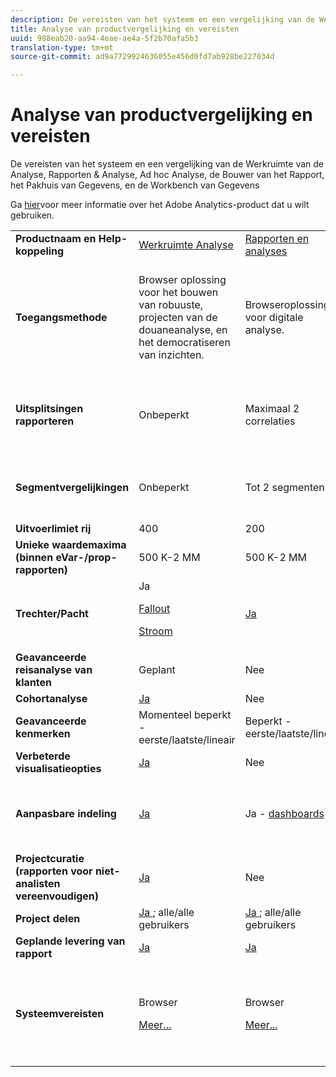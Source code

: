 ```yaml
---
description: De vereisten van het systeem en een vergelijking van de Werkruimte van de Analyse, Rapporten & Analyse, Ad hoc Analyse, de Bouwer van het Rapport, het Pakhuis van Gegevens, en de Workbench van Gegevens
title: Analyse van productvergelijking en vereisten
uuid: 988eab20-aa94-4eae-ae4a-5f2b70afa5b3
translation-type: tm+mt
source-git-commit: ad9a7729924636055e456d0fd7ab928be227034d

---
```



# Analyse van productvergelijking en vereisten

De vereisten van het systeem en een vergelijking van de Werkruimte van de Analyse, Rapporten &amp; Analyse, Ad hoc Analyse, de Bouwer van het Rapport, het Pakhuis van Gegevens, en de Workbench van Gegevens

Ga [hier](/help/admin/c-analytics-product-comparison/which-analytics-tool.md)voor meer informatie over het Adobe Analytics-product dat u wilt gebruiken.

<table id="table_8A42BE3253024552A170F6471B1E4D1D"> 
 <tbody> 
  <tr> 
   <td> <b>Productnaam en Help-koppeling</b> </td> 
   <td> <a href="https://docs.adobe.com/content/help/en/analytics/analyze/analysis-workspace/home.html"> Werkruimte Analyse </a> </td> 
   <td> <a href="https://docs.adobe.com/content/help/en/analytics/analyze/reports-analytics/getting-started.html"> Rapporten en analyses </a> </td> 
   <td> <a href="https://docs.adobe.com/content/help/en/analytics/analyze/ad-hoc-analysis/adhoc-home.html"> Ad hoc-analyse </a> </td> 
   <td> <a href="https://docs.adobe.com/content/help/en/analytics/analyze/report-builder/home.html"> Report Builder </a> </td> 
   <td> <a href="https://docs.adobe.com/content/help/en/analytics/export/data-warehouse/data-warehouse.html"> Data Warehouse </a> </td> 
   <td> <a href="https://docs.adobe.com/content/help/en/data-workbench/using/home.html"> Data Workbench </a> </td> 
  </tr> 
  <tr> 
   <td> <b>Toegangsmethode</b> </td> 
   <td> Browser oplossing voor het bouwen van robuuste, projecten van de douaneanalyse, en het democratiseren van inzichten. </td> 
   <td> Browseroplossing voor digitale analyse. </td> 
   <td> Op Java gebaseerde tool voor geavanceerde digitale analyse. </td> 
   <td> De toe:voegen-binnen van Excel die u aangepaste verzoeken van R&amp;A gegevens laat bouwen, en visualiseert gebruikend Microsoft Excel. </td> 
   <td colname="col06"> Browser oplossing die rapporten in <span class="filepath"> .csv </span> formaat produceert. Kan bestanden in tableau-indeling genereren. </td> 
   <td colname="col6"> Multikanaalanalyseprogramma voor geavanceerde analyse, zoals het modelleren van de douaneattributie, voorspellende analyse, en 360 klantenanalyse. </td> 
  </tr> 
  <tr> 
   <td> <b>Uitsplitsingen rapporteren</b> </td> 
   <td> Onbeperkt </td> 
   <td> Maximaal 2 correlaties </td> 
   <td> Onbeperkt </td> 
   <td> Maximaal 2 correlaties </td> 
   <td colname="col06"> Voert volledig uitgevouwen, onbeperkte uitsplitsingen uit, onderverdeeld door segment. </td> 
   <td colname="col6"> Onbeperkt </td> 
  </tr> 
  <tr> 
   <td> <b>Segmentvergelijkingen</b> </td> 
   <td> Onbeperkt </td> 
   <td> Tot 2 segmenten </td> 
   <td> Onbeperkt </td> 
   <td> Onbeperkt (gegevensverzoek stapelen) </td> 
   <td colname="col06"> 1 segment. Ondersteunt meerdere (gestapelde) segmenten. </td> 
   <td colname="col6"> Onbeperkt </td> 
  </tr> 
  <tr> 
   <td> <b>Uitvoerlimiet rij</b> </td> 
   <td> 400 </td> 
   <td> 200 </td> 
   <td> 50,000 </td> 
   <td> 50,000 </td> 
   <td colname="col06"> Onbeperkt </td> 
   <td colname="col6"> Aanpasbaar </td> 
  </tr> 
  <tr> 
   <td> <b>Unieke waardemaxima (binnen eVar-/prop-rapporten)</b> </td> 
   <td> 500 K-2 MM </td> 
   <td> 500 K-2 MM </td> 
   <td> 500 K-2 MM </td> 
   <td> 500 K-2 MM </td> 
   <td colname="col06"> Onbeperkt </td> 
   <td colname="col6"> Aanpasbaar </td> 
  </tr> 
  <tr> 
   <td> <b>Trechter/Pacht</b> </td> 
   <td> Ja <p> </p> <a href="https://docs.adobe.com/content/help/en/analytics/analyze/analysis-workspace/visualizations/fallout/fallout-flow.html"> Fallout </a> <p> <a href="https://docs.adobe.com/content/help/en/analytics/analyze/analysis-workspace/visualizations/fallout/fallout-flow.html"> Stroom </a> </p> </td> 
   <td> <a href="https://docs.adobe.com/content/help/en/analytics/analyze/reports-analytics/reports.html"> Ja </a> </td> 
   <td> <a href="https://docs.adobe.com/content/help/en/analytics/analyze/ad-hoc-analysis/c-reports-paths.html"> Ja </a> </td> 
   <td> Ja </td> 
   <td colname="col06"> Nee </td> 
   <td colname="col6"> Ja </td> 
  </tr> 
  <tr> 
   <td> <b>Geavanceerde reisanalyse van klanten</b> </td> 
   <td> Geplant </td> 
   <td> Nee </td> 
   <td> Ja </td> 
   <td> Nee </td> 
   <td colname="col06"> Nee </td> 
   <td colname="col6"> Ja </td> 
  </tr> 
  <tr> 
   <td> <b>Cohortanalyse</b> </td> 
   <td> <a href="https://docs.adobe.com/content/help/en/analytics/analyze/analysis-workspace/visualizations/cohort-table/cohort-analysis.html"> Ja </a> </td> 
   <td> Nee </td> 
   <td> Nee </td> 
   <td> Nee </td> 
   <td colname="col06"> Nee </td> 
   <td colname="col6"> Ja </td> 
  </tr> 
  <tr> 
   <td> <b>Geavanceerde kenmerken</b> </td> 
   <td> Momenteel beperkt - eerste/laatste/lineair </td> 
   <td> Beperkt - eerste/laatste/lineair </td> 
   <td> Beperkt - eerste/laatste/lineair </td> 
   <td> Beperkt - eerste/laatste/lineair </td> 
   <td colname="col06"> Beperkt - eerste/laatste/lineair </td> 
   <td colname="col6"> Ja </td> 
  </tr> 
  <tr> 
   <td> <b>Verbeterde visualisatieopties</b> </td> 
   <td> <a href="https://docs.adobe.com/content/help/en/analytics/analyze/analysis-workspace/home.html"> Ja </a> </td> 
   <td> Nee </td> 
   <td> Ja </td> 
   <td> Ja </td> 
   <td colname="col06"> Nee </td> 
   <td colname="col6"> Ja </td> 
  </tr> 
  <tr> 
   <td> <b>Aanpasbare indeling</b> </td> 
   <td> <a href="https://docs.adobe.com/content/help/en/analytics/analyze/analysis-workspace/home.html"> Ja </a> </td> 
   <td> Ja - <a href="https://docs.adobe.com/content/help/en/analytics/admin/server-call-usage/server-call-usage-dashboard.html"> dashboards </a> </td> 
   <td> Nee </td> 
   <td> <a href="https://docs.adobe.com/content/help/en/analytics/analyze/report-builder/layout/configure-the-custom-layout.html"> Ja </a> </td> 
   <td colname="col06"> <p> De resultaten van de soort door onderverdeling of door metriek. </p> </td> 
   <td colname="col6"> Ja </td> 
  </tr> 
  <tr> 
   <td> <b>Projectcuratie (rapporten voor niet-analisten vereenvoudigen)</b> </td> 
   <td> <a href="https://docs.adobe.com/content/help/en/analytics/analyze/analysis-workspace/curate-share/curate.html"> Ja </a> </td> 
   <td> Nee </td> 
   <td> Nee </td> 
   <td> Ja </td> 
   <td colname="col06"> Nee </td> 
   <td colname="col6"> Ja </td> 
  </tr> 
  <tr> 
   <td> <b>Project delen</b> </td> 
   <td> <a href="https://docs.adobe.com/content/help/en/analytics/analyze/analysis-workspace/curate-share/curate.html"> Ja </a>; alle/alle gebruikers </td> 
   <td> <a href="https://docs.adobe.com/content/help/en/analytics/analyze/reports-analytics/scheduling.html"> Ja </a>; alle/alle gebruikers </td> 
   <td> Alleen bij gebruikers voor ad-hocanalyse </td> 
   <td> Ja; alle/alle gebruikers </td> 
   <td colname="col06"> Nee </td> 
   <td colname="col6"> Ja </td> 
  </tr> 
  <tr> 
   <td> <b>Geplande levering van rapport</b> </td> 
   <td> <a href="https://docs.adobe.com/content/help/en/analytics/analyze/analysis-workspace/curate-share/schedule-projects.html"> Ja </a> </td> 
   <td> <a href="https://docs.adobe.com/content/help/en/analytics/analyze/reports-analytics/scheduling.html"> Ja </a> </td> 
   <td> <a href="https://docs.adobe.com/content/help/en/analytics/analyze/ad-hoc-analysis/c-schedule.html"> Ja </a> </td> 
   <td> <a href="https://docs.adobe.com/content/help/en/analytics/analyze/report-builder/t-schedule-a-data-request.html"> Ja </a> </td> 
   <td colname="col06"> Ja </td> 
   <td colname="col6"> Ja </td> 
  </tr> 
  <tr> 
   <td> <b>Systeemvereisten</b> </td> 
   <td> <p>Browser </p> <p> <a href="https://docs.adobe.com/content/help/en/analytics/admin/admin-tools/server-side-forwarding/ssf-requirements.html"> Meer... </a> </p> </td> 
   <td> <p>Browser </p> <p> <a href="https://docs.adobe.com/content/help/en/analytics/admin/admin-tools/server-side-forwarding/ssf-requirements.html"> Meer... </a> </p> </td> 
   <td> <p>Java </p> <p> <a href="https://docs.adobe.com/content/help/en/analytics/analyze/ad-hoc-analysis/c-getting-started.html"> Meer... </a> </p> </td> 
   <td> <p>Windows, MS Excel </p> <p> <a href="https://docs.adobe.com/content/help/en/analytics/analyze/report-builder/report-builder-setup/system-requirements.html"> Meer... </a> </p> </td> 
   <td colname="col06"> Browser en programma voor het openen van <span class="filepath"> .csv- </span> bestanden, zoals MS Excel. Kan bestanden in tableau-indeling genereren. </td> 
   <td colname="col6"> Windows 64-bits, goede grafische adapter voor OpenGL 3.2 ( <u><a href="https://docs.adobe.com/content/help/en/data-workbench/using/install/c-data-workbench-client-install.html"> Meer... </a></u> ) </td> 
  </tr> 
 </tbody> 
</table>

